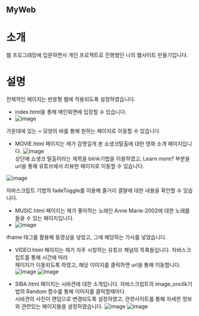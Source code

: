 ## MyWeb

# 소개

웹 프로그래밍에 입문하면서 개인 프로젝트로 진행했던 나의 웹사이트 만들기입니다.

# 설명

전체적인 페이지는 반응형 웹에 적용되도록 설정하였습니다.

- index.html을 통해 메인화면에 입장할 수 있습니다.
- ![image](https://user-images.githubusercontent.com/51408349/125724732-042fe954-5812-4bf2-95be-319f4b133239.png)
  
가운데에 있는 = 모양의 바를 통해 원하는 페이지로 이동할 수 있습니다.


- MOVIE.html 페이지는 제가 감명깊게 본 쇼생크탈출에 대한 영화 소개 페이지입니다.
![image](https://user-images.githubusercontent.com/51408349/125724851-8c59fba8-8512-46ce-a924-aec265123042.png)  
상단에 쇼생크 탈출이라는 제목을 blink기법을 이용하였고,
Learn more? 부분을 url을 통해 유튜브에서 리뷰한 페이지로 이동할 수 있습니다.

![image](https://user-images.githubusercontent.com/51408349/125724788-0e96fb8b-2414-4fd8-abd3-4cf6be725308.png)

자바스크립트 기법의 fadeToggle를 이용해 줄거리 결말에 대한 내용을 확인할 수 있습니다.  


- MUSIC.html 페이지는 제가 좋아하는 노래인 Anne Marie-2002에 대한 노래를 들을 수 있는 페이지입니다.
- ![image](https://user-images.githubusercontent.com/51408349/125724906-229d4043-bf40-4853-a041-328b1ad9dda5.png)
  
iframe 태그를 활용해 동영상을 넣었고, 그에 해당하는 가사를 넣었습니다.  


- VIDEO.html 페이지는 제가 자주 시청하는 유튜브 채널의 목록들입니다. 자바스크립트를 통해 시간에 따라   
페이지가 이동되도록 하였고, 해당 이미지를 클릭하면 url을 통해 이동합니다.  
![image](https://user-images.githubusercontent.com/51408349/125724984-eb3cc0c6-6704-43a8-8f0f-acb9a9aca406.png)
![image](https://user-images.githubusercontent.com/51408349/125724992-79be3183-9416-4d65-a590-e8393eb3a637.png)


- SIBA.html 페이지는 시바견에 대한 소개입니다. 자바스크립트의 image_onclik기법의 Random 함수를 통해 이미지를 클릭할때마다  
시바견의 사진이 랜덤으로 변경되도록 설정하였고, 관련사이트를 통해 자세한 정보와 관련있는 페이지들을 설정하였습니다.
![image](https://user-images.githubusercontent.com/51408349/125725017-6209d871-4c6e-42aa-b6b9-1a8fcf2e294e.png)
![image](https://user-images.githubusercontent.com/51408349/125725035-f48d1ee2-b637-4c81-b076-fdc3ab73c681.png)







